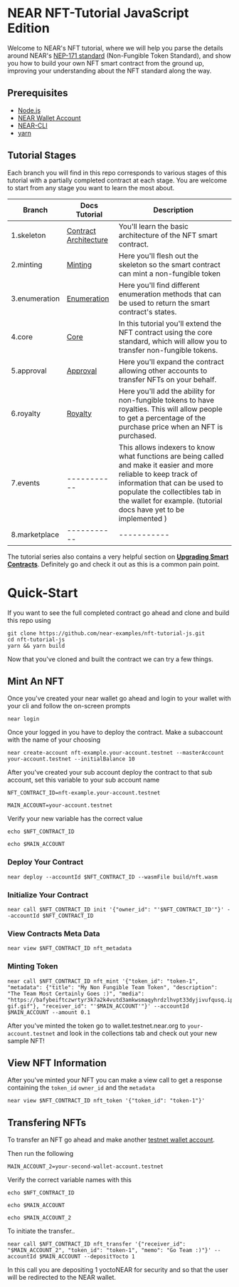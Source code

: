 # NEAR NFT-Tutorial JavaScript Edition

Welcome to NEAR's NFT tutorial, where we will help you parse the details around NEAR's [NEP-171 standard](https://nomicon.io/Standards/NonFungibleToken/Core.html) (Non-Fungible Token Standard), and show you how to build your own NFT smart contract from the ground up, improving your understanding about the NFT standard along the way.

## Prerequisites

- [Node.js](/develop/prerequisites#nodejs)
- [NEAR Wallet Account](wallet.testnet.near.org)
- [NEAR-CLI](https://docs.near.org/tools/near-cli#setup)
- [yarn](https://classic.yarnpkg.com/en/docs/install#mac-stable)

## Tutorial Stages

Each branch you will find in this repo corresponds to various stages of this tutorial with a partially completed contract at each stage. You are welcome to start from any stage you want to learn the most about.

| Branch        | Docs Tutorial                                                             | Description                                                                                                                                                                                                                                             |
| ------------- | ------------------------------------------------------------------------- | ------------------------------------------------------------------------------------------------------------------------------------------------------------------------------------------------------------------------------------------------------- |
| 1.skeleton    | [Contract Architecture](https://docs.near.org/tutorials/nfts/js/skeleton) | You'll learn the basic architecture of the NFT smart contract.                                                                                                                                                                                          |
| 2.minting     | [Minting](https://docs.near.org/tutorials/nfts/js/minting)                | Here you'll flesh out the skeleton so the smart contract can mint a non-fungible token                                                                                                                                                                  |
| 3.enumeration | [Enumeration](https://docs.near.org/tutorials/nfts/js/enumeration)        | Here you'll find different enumeration methods that can be used to return the smart contract's states.                                                                                                                                                  |
| 4.core        | [Core](https://docs.near.org/tutorials/nfts/js/core)                      | In this tutorial you'll extend the NFT contract using the core standard, which will allow you to transfer non-fungible tokens.                                                                                                                          |
| 5.approval    | [Approval](https://docs.near.org/tutorials/nfts/js/approvals)             | Here you'll expand the contract allowing other accounts to transfer NFTs on your behalf.                                                                                                                                                                |
| 6.royalty     | [Royalty](https://docs.near.org/tutorials/nfts/js/royalty)                | Here you'll add the ability for non-fungible tokens to have royalties. This will allow people to get a percentage of the purchase price when an NFT is purchased.                                                                                       |
| 7.events      | -----------                                                               | This allows indexers to know what functions are being called and make it easier and more reliable to keep track of information that can be used to populate the collectibles tab in the wallet for example. (tutorial docs have yet to be implemented ) |
| 8.marketplace | -----------                                                               | -----------                                                                                                                                                                                                                                             |

The tutorial series also contains a very helpful section on [**Upgrading Smart Contracts**](https://docs.near.org/tutorials/nfts/js/upgrade-contract). Definitely go and check it out as this is a common pain point.

# Quick-Start

If you want to see the full completed contract go ahead and clone and build this repo using

```=bash
git clone https://github.com/near-examples/nft-tutorial-js.git
cd nft-tutorial-js
yarn && yarn build
```

Now that you've cloned and built the contract we can try a few things.

## Mint An NFT

Once you've created your near wallet go ahead and login to your wallet with your cli and follow the on-screen prompts

```=bash
near login
```

Once your logged in you have to deploy the contract. Make a subaccount with the name of your choosing

```=bash
near create-account nft-example.your-account.testnet --masterAccount your-account.testnet --initialBalance 10
```

After you've created your sub account deploy the contract to that sub account, set this variable to your sub account name

```=bash
NFT_CONTRACT_ID=nft-example.your-account.testnet

MAIN_ACCOUNT=your-account.testnet
```

Verify your new variable has the correct value

```=bash
echo $NFT_CONTRACT_ID

echo $MAIN_ACCOUNT
```

### Deploy Your Contract

```=bash
near deploy --accountId $NFT_CONTRACT_ID --wasmFile build/nft.wasm
```

### Initialize Your Contract

```=bash
near call $NFT_CONTRACT_ID init '{"owner_id": "'$NFT_CONTRACT_ID'"}' --accountId $NFT_CONTRACT_ID
```

### View Contracts Meta Data

```=bash
near view $NFT_CONTRACT_ID nft_metadata
```

### Minting Token

```bash=
near call $NFT_CONTRACT_ID nft_mint '{"token_id": "token-1", "metadata": {"title": "My Non Fungible Team Token", "description": "The Team Most Certainly Goes :)", "media": "https://bafybeiftczwrtyr3k7a2k4vutd3amkwsmaqyhrdzlhvpt33dyjivufqusq.ipfs.dweb.link/goteam-gif.gif"}, "receiver_id": "'$MAIN_ACCOUNT'"}' --accountId $MAIN_ACCOUNT --amount 0.1
```

After you've minted the token go to wallet.testnet.near.org to `your-account.testnet` and look in the collections tab and check out your new sample NFT!

## View NFT Information

After you've minted your NFT you can make a view call to get a response containing the `token_id` `owner_id` and the `metadata`

```bash=
near view $NFT_CONTRACT_ID nft_token '{"token_id": "token-1"}'
```

## Transfering NFTs

To transfer an NFT go ahead and make another [testnet wallet account](https://wallet.testnet.near.org).

Then run the following

```bash=
MAIN_ACCOUNT_2=your-second-wallet-account.testnet
```

Verify the correct variable names with this

```=bash
echo $NFT_CONTRACT_ID

echo $MAIN_ACCOUNT

echo $MAIN_ACCOUNT_2
```

To initiate the transfer..

```bash=
near call $NFT_CONTRACT_ID nft_transfer '{"receiver_id": "$MAIN_ACCOUNT_2", "token_id": "token-1", "memo": "Go Team :)"}' --accountId $MAIN_ACCOUNT --depositYocto 1
```

In this call you are depositing 1 yoctoNEAR for security and so that the user will be redirected to the NEAR wallet.
